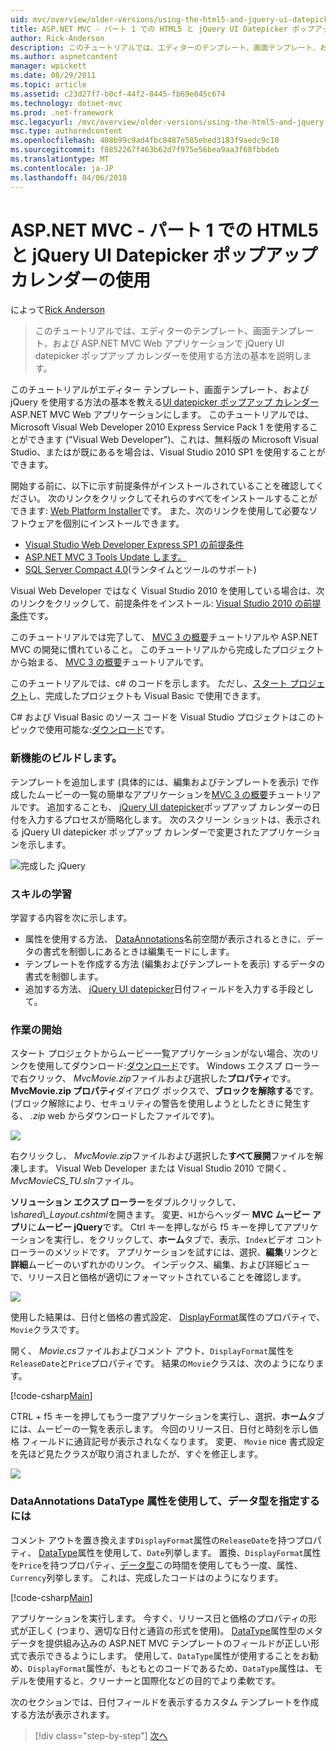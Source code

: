 ```yaml
---
uid: mvc/overview/older-versions/using-the-html5-and-jquery-ui-datepicker-popup-calendar-with-aspnet-mvc/using-the-html5-and-jquery-ui-datepicker-popup-calendar-with-aspnet-mvc-part-1
title: ASP.NET MVC - パート 1 での HTML5 と jQuery UI Datepicker ポップアップ カレンダーの使用 |Microsoft ドキュメント
author: Rick-Anderson
description: このチュートリアルでは、エディターのテンプレート、画面テンプレート、および ASP.NET MV で jQuery UI datepicker ポップアップ カレンダーを使用する方法の基本を説明しています.
ms.author: aspnetcontent
manager: wpickett
ms.date: 08/29/2011
ms.topic: article
ms.assetid: c23d27f7-b0cf-44f2-8445-fb69e045c674
ms.technology: dotnet-mvc
ms.prod: .net-framework
msc.legacyurl: /mvc/overview/older-versions/using-the-html5-and-jquery-ui-datepicker-popup-calendar-with-aspnet-mvc/using-the-html5-and-jquery-ui-datepicker-popup-calendar-with-aspnet-mvc-part-1
msc.type: authoredcontent
ms.openlocfilehash: 408b99c9ad4fbc8487e585ebed3183f9aedc9c10
ms.sourcegitcommit: f8852267f463b62d7f975e56bea9aa3f68fbbdeb
ms.translationtype: MT
ms.contentlocale: ja-JP
ms.lasthandoff: 04/06/2018
---
```

<a name="using-the-html5-and-jquery-ui-datepicker-popup-calendar-with-aspnet-mvc---part-1"></a>ASP.NET MVC - パート 1 での HTML5 と jQuery UI Datepicker ポップアップ カレンダーの使用
====================
によって[Rick Anderson](https://github.com/Rick-Anderson)

> このチュートリアルでは、エディターのテンプレート、画面テンプレート、および ASP.NET MVC Web アプリケーションで jQuery UI datepicker ポップアップ カレンダーを使用する方法の基本を説明します。


このチュートリアルがエディター テンプレート、画面テンプレート、および jQuery を使用する方法の基本を教える[UI datepicker ポップアップ カレンダー](http://plugins.jquery.com/project/datepicker) ASP.NET MVC Web アプリケーションにします。 このチュートリアルでは、Microsoft Visual Web Developer 2010 Express Service Pack 1 を使用することができます (&quot;Visual Web Developer&quot;)、これは、無料版の Microsoft Visual Studio、またはが既にあるを場合は、Visual Studio 2010 SP1 を使用することができます。

開始する前に、以下に示す前提条件がインストールされていることを確認してください。 次のリンクをクリックしてそれらのすべてをインストールすることができます: [Web Platform Installer](https://www.microsoft.com/web/gallery/install.aspx?appid=VWD2010SP1Pack)です。 また、次のリンクを使用して必要なソフトウェアを個別にインストールできます。

- [Visual Studio Web Developer Express SP1 の前提条件](https://www.microsoft.com/web/gallery/install.aspx?appid=VWD2010SP1Pack)
- [ASP.NET MVC 3 Tools Update します。](https://www.microsoft.com/web/gallery/install.aspx?appsxml=&amp;appid=MVC3)
- [SQL Server Compact 4.0](https://www.microsoft.com/web/gallery/install.aspx?appid=SQLCE;SQLCEVSTools_4_0)(ランタイムとツールのサポート)

Visual Web Developer ではなく Visual Studio 2010 を使用している場合は、次のリンクをクリックして、前提条件をインストール: [Visual Studio 2010 の前提条件](https://www.microsoft.com/web/gallery/install.aspx?appsxml=&amp;appid=VS2010SP1Pack)です。

このチュートリアルでは完了して、 [MVC 3 の概要](../getting-started-with-aspnet-mvc3/cs/intro-to-aspnet-mvc-3.md)チュートリアルや ASP.NET MVC の開発に慣れていること。 このチュートリアルから完成したプロジェクトから始まる、 [MVC 3 の概要](../getting-started-with-aspnet-mvc3/cs/intro-to-aspnet-mvc-3.md)チュートリアルです。

このチュートリアルでは、c# のコードを示します。 ただし、[スタート プロジェクト](https://archive.msdn.microsoft.com/Project/Download/FileDownload.aspx?ProjectName=aspnetmvcsamples&amp;DownloadId=15800)し、完成したプロジェクトも Visual Basic で使用できます。

C# および Visual Basic のソース コードを Visual Studio プロジェクトはこのトピックで使用可能な:[ダウンロード](https://archive.msdn.microsoft.com/Project/Download/FileDownload.aspx?ProjectName=aspnetmvcsamples&amp;DownloadId=15800)です。

### <a name="what-youll-build"></a>新機能のビルドします。

テンプレートを追加します (具体的には、編集およびテンプレートを表示) で作成したムービーの一覧の簡単なアプリケーションを[MVC 3 の概要](../getting-started-with-aspnet-mvc3/cs/intro-to-aspnet-mvc-3.md)チュートリアルです。 追加することも、 [jQuery UI datepicker](http://jqueryui.com/demos/datepicker/)ポップアップ カレンダーの日付を入力するプロセスが簡略化します。 次のスクリーン ショットは、表示される jQuery UI datepicker ポップアップ カレンダーで変更されたアプリケーションを示します。

![完成した jQuery](using-the-html5-and-jquery-ui-datepicker-popup-calendar-with-aspnet-mvc-part-1/_static/image1.png)

### <a name="skills-youll-learn"></a>スキルの学習

学習する内容を次に示します。

- 属性を使用する方法、 [DataAnnotations](https://msdn.microsoft.com/library/system.componentmodel.dataannotations.aspx)名前空間が表示されるときに、データの書式を制御しにあるときは編集モードにします。
- テンプレートを作成する方法 (編集およびテンプレートを表示) するデータの書式を制御します。
- 追加する方法、 [jQuery UI datepicker](http://jqueryui.com/demos/datepicker/)日付フィールドを入力する手段として。

### <a name="getting-started"></a>作業の開始

スタート プロジェクトからムービー一覧アプリケーションがない場合、次のリンクを使用してダウンロード:[ダウンロード](https://code.msdn.microsoft.com/Project/Download/FileDownload.aspx?https://archive.msdn.microsoft.com/Project/Download/FileDownload.aspx?ProjectName=aspnetmvcsamples&amp;DownloadId=15800)です。 Windows エクスプ ローラーで右クリック、 *MvcMovie.zip*ファイルおよび選択した**プロパティ**です。 **MvcMovie.zip プロパティ**ダイアログ ボックスで、**ブロックを解除する**です。 (ブロック解除により、セキュリティの警告を使用しようとしたときに発生する、 *.zip* web からダウンロードしたファイルです)。

![](using-the-html5-and-jquery-ui-datepicker-popup-calendar-with-aspnet-mvc-part-1/_static/image2.png)

右クリックし、 *MvcMovie.zip*ファイルおよび選択した**すべて展開**ファイルを解凍します。 Visual Web Developer または Visual Studio 2010 で開く、 *MvcMovieCS\_TU.sln*ファイル。

**ソリューション エクスプ ローラー**をダブルクリックして、 *\shared\\_Layout.cshtml*を開きます。 変更、`H1`からヘッダー **MVC ムービー アプリ**に**ムービー jQuery**です。 Ctrl キーを押しながら f5 キーを押してアプリケーションを実行し、をクリックして、**ホーム**タブで、表示、`Index`ビデオ コント ローラーのメソッドです。 アプリケーションを試すには、選択、**編集**リンクと**詳細**ムービーのいずれかのリンク。 インデックス、編集、および詳細ビューで、リリース日と価格が適切にフォーマットされていることを確認します。

![](using-the-html5-and-jquery-ui-datepicker-popup-calendar-with-aspnet-mvc-part-1/_static/image3.png)

使用した結果は、日付と価格の書式設定、 [DisplayFormat](https://msdn.microsoft.com/library/system.componentmodel.dataannotations.displayformatattribute.aspx)属性のプロパティで、`Movie`クラスです。

開く、 *Movie.cs*ファイルおよびコメント アウト、`DisplayFormat`属性を`ReleaseDate`と`Price`プロパティです。 結果の`Movie`クラスは、次のようになります。

[!code-csharp[Main](using-the-html5-and-jquery-ui-datepicker-popup-calendar-with-aspnet-mvc-part-1/samples/sample1.cs)]

CTRL + f5 キーを押してもう一度アプリケーションを実行し、選択、**ホーム**タブには、ムービーの一覧を表示します。 今回のリリース日、日付と時刻を示し価格 フィールドに通貨記号が表示されなくなります。 変更、 `Movie` nice 書式設定を先ほど見たクラスが取り消されましたが、すぐを修正します。

![](using-the-html5-and-jquery-ui-datepicker-popup-calendar-with-aspnet-mvc-part-1/_static/image4.png)

### <a name="using-the-dataannotations-datatype-attribute-to-specify-the-data-type"></a>DataAnnotations DataType 属性を使用して、データ型を指定するには

コメント アウトを置き換えます`DisplayFormat`属性の`ReleaseDate`を持つプロパティ、 [DataType](https://msdn.microsoft.com/library/system.componentmodel.dataannotations.datatype.aspx)属性を使用して、`Date`列挙します。 置換、`DisplayFormat`属性を`Price`を持つプロパティ、[データ型](https://msdn.microsoft.com/library/system.componentmodel.dataannotations.datatype.aspx)この時間を使用してもう一度、属性、`Currency`列挙します。 これは、完成したコードはのようになります。

[!code-csharp[Main](using-the-html5-and-jquery-ui-datepicker-popup-calendar-with-aspnet-mvc-part-1/samples/sample2.cs)]

アプリケーションを実行します。 今すぐ、リリース日と価格のプロパティの形式が正しく (つまり、適切な日付と通貨の形式を使用)。 [DataType](https://msdn.microsoft.com/library/system.componentmodel.dataannotations.datatype.aspx)属性型のメタデータを提供組み込みの ASP.NET MVC テンプレートのフィールドが正しい形式で表示できるようにします。 使用して、`DataType`属性が使用することをお勧め、`DisplayFormat`属性が、もともとのコードであるため、`DataType`属性は、モデルを使用すると、クリーナーと国際化などの目的でより柔軟です。

次のセクションでは、日付フィールドを表示するカスタム テンプレートを作成する方法が表示されます。

> [!div class="step-by-step"]
> [次へ](using-the-html5-and-jquery-ui-datepicker-popup-calendar-with-aspnet-mvc-part-2.md)
